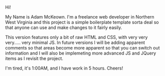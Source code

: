 Hi!

My Name is Adam McKeown. 
I'm a freelance web developer in Northern West Virginia and this project is a simple boilerplate
template sorta deal so that anyone can use and make changes to it fairly easily.

This version features only a bit of raw HTML and CSS, with very very very..... very minimal JS.
In future versions I will be adding apparent comments so that areas become more apparent so that you can switch out information
and I will also be implemeting more advanced JS and JQuery items as I revisit the project.

I'm tired, it's 1:00AM, and I have work in 5 hours. Cheers!
